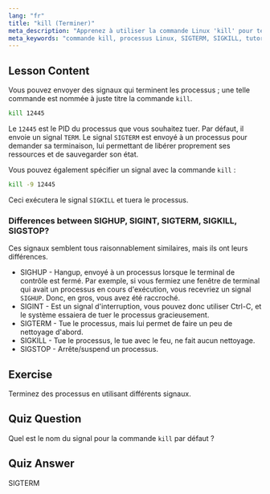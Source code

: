 ```yaml
---
lang: "fr"
title: "kill (Terminer)"
meta_description: "Apprenez à utiliser la commande Linux 'kill' pour terminer les processus. Comprenez SIGTERM, SIGKILL et d'autres signaux pour la gestion des processus. Commencez à apprendre maintenant !"
meta_keywords: "commande kill, processus Linux, SIGTERM, SIGKILL, tutoriel Linux, débutant, gestion des processus, guide Linux"
---
```


## Lesson Content

Vous pouvez envoyer des signaux qui terminent les processus ; une telle commande est nommée à juste titre la commande `kill`.

```bash
kill 12445
```

Le `12445` est le PID du processus que vous souhaitez tuer. Par défaut, il envoie un signal `TERM`. Le signal `SIGTERM` est envoyé à un processus pour demander sa terminaison, lui permettant de libérer proprement ses ressources et de sauvegarder son état.

Vous pouvez également spécifier un signal avec la commande `kill` :

```bash
kill -9 12445
```

Ceci exécutera le signal `SIGKILL` et tuera le processus.

### Differences between SIGHUP, SIGINT, SIGTERM, SIGKILL, SIGSTOP?

Ces signaux semblent tous raisonnablement similaires, mais ils ont leurs différences.

- SIGHUP - Hangup, envoyé à un processus lorsque le terminal de contrôle est fermé. Par exemple, si vous fermiez une fenêtre de terminal qui avait un processus en cours d'exécution, vous recevriez un signal `SIGHUP`. Donc, en gros, vous avez été raccroché.
- SIGINT - Est un signal d'interruption, vous pouvez donc utiliser Ctrl-C, et le système essaiera de tuer le processus gracieusement.
- SIGTERM - Tue le processus, mais lui permet de faire un peu de nettoyage d'abord.
- SIGKILL - Tue le processus, le tue avec le feu, ne fait aucun nettoyage.
- SIGSTOP - Arrête/suspend un processus.

## Exercise

Terminez des processus en utilisant différents signaux.

## Quiz Question

Quel est le nom du signal pour la commande `kill` par défaut ?

## Quiz Answer

SIGTERM
